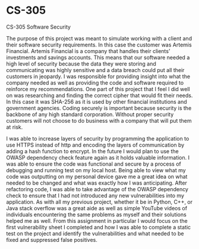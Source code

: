 # CS-305
CS-305 Software Security

The purpose of this project was meant to simulate working with a client and their software security requirements. In this case the customer was Artemis Financial. Artemis Financial is a company that handles their clients’ investments and savings accounts. This means that our software needed a high level of security because the data they were storing and communicating was highly sensitive and a data breach could put all their customers in jeopardy. I was responsible for providing insight into what the company needed as well as providing the code and software required to reinforce my recommendations. One part of this project that I feel I did well on was researching and finding the correct cipher that would fit their needs. In this case it was SHA-256 as it is used by other financial institutions and government agencies. Coding securely is important because security is the backbone of any high standard corporation. Without proper security customers will not choose to do business with a company that will put them at risk. 

I was able to increase layers of security by programming the application to use HTTPS instead of http and encoding the layers of communication by adding a hash function to encrypt. In the future I would plan to use the OWASP dependency check feature again as it holds valuable information. I was able to ensure the code was functional and secure by a process of debugging and running test on my local host. Being able to view what my code was outputting on my personal device gave me a great idea on what needed to be changed and what was exactly how I was anticipating. After refactoring code, I was able to take advantage of the OWASP dependency check to ensure that I had not introduced any new vulnerabilities into my application. As with all my previous project, whether it be in Python, C++, or Java stack overflow was a great aide as well as simple YouTube videos of individuals encountering the same problems as myself and their solutions helped me as well. From this assignment in particular I would focus on the first vulnerability sheet I completed and how I was able to complete a static test on the project and identify the vulnerabilities and what needed to be fixed and suppressed false positives.

